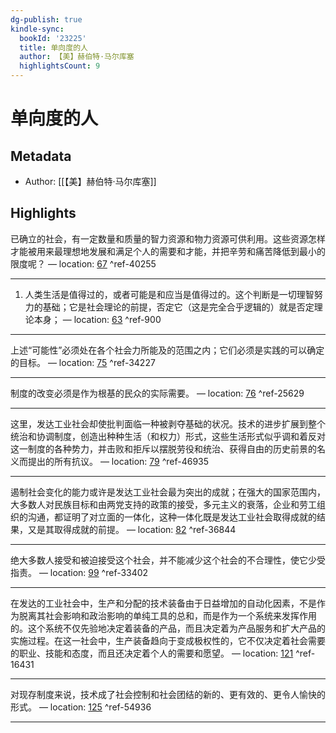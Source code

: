 ```yaml
---
dg-publish: true
kindle-sync:
  bookId: '23225'
  title: 单向度的人
  author: 【美】赫伯特·马尔库塞
  highlightsCount: 9
---
```

# 单向度的人
## Metadata
* Author: [[【美】赫伯特·马尔库塞]]

## Highlights
已确立的社会，有一定数量和质量的智力资源和物力资源可供利用。这些资源怎样才能被用来最理想地发展和满足个人的需要和才能，并把辛劳和痛苦降低到最小的限度呢？ — location: [67]() ^ref-40255

---
1. 人类生活是值得过的，或者可能是和应当是值得过的。这个判断是一切理智努力的基础；它是社会理论的前提，否定它（这是完全合乎逻辑的）就是否定理论本身； — location: [63]() ^ref-900

---
上述“可能性”必须处在各个社会力所能及的范围之内；它们必须是实践的可以确定的目标。 — location: [75]() ^ref-34227

---
制度的改变必须是作为根基的民众的实际需要。 — location: [76]() ^ref-25629

---
这里，发达工业社会却使批判面临一种被剥夺基础的状况。技术的进步扩展到整个统治和协调制度，创造出种种生活（和权力）形式，这些生活形式似乎调和着反对这一制度的各种势力，并击败和拒斥以摆脱劳役和统治、获得自由的历史前景的名义而提出的所有抗议。 — location: [79]() ^ref-46935

---
遏制社会变化的能力或许是发达工业社会最为突出的成就；在强大的国家范围内，大多数人对民族目标和由两党支持的政策的接受，多元主义的衰落，企业和劳工组织的沟通，都证明了对立面的一体化，这种一体化既是发达工业社会取得成就的结果，又是其取得成就的前提。 — location: [82]() ^ref-36844

---
绝大多数人接受和被迫接受这个社会，并不能减少这个社会的不合理性，使它少受指责。 — location: [99]() ^ref-33402

---
在发达的工业社会中，生产和分配的技术装备由于日益增加的自动化因素，不是作为脱离其社会影响和政治影响的单纯工具的总和，而是作为一个系统来发挥作用的。这个系统不仅先验地决定着装备的产品，而且决定着为产品服务和扩大产品的实施过程。在这一社会中，生产装备趋向于变成极权性的，它不仅决定着社会需要的职业、技能和态度，而且还决定着个人的需要和愿望。 — location: [121]() ^ref-16431

---
对现存制度来说，技术成了社会控制和社会团结的新的、更有效的、更令人愉快的形式。 — location: [125]() ^ref-54936

---
